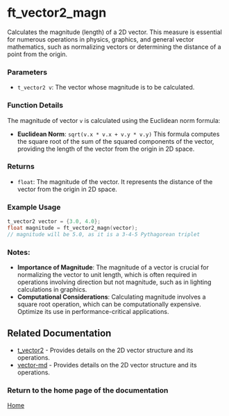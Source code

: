 # ft_vector2_magn
Calculates the magnitude (length) of a 2D vector. This measure is essential for numerous operations in physics, graphics, and general vector mathematics, such as normalizing vectors or determining the distance of a point from the origin.

### Parameters
- `t_vector2 v`: The vector whose magnitude is to be calculated.

### Function Details
The magnitude of vector `v` is calculated using the Euclidean norm formula:
- **Euclidean Norm**: `sqrt(v.x * v.x + v.y * v.y)`
This formula computes the square root of the sum of the squared components of the vector, providing the length of the vector from the origin in 2D space.

### Returns
- `float`: The magnitude of the vector. It represents the distance of the vector from the origin in 2D space.

### Example Usage
```c
t_vector2 vector = {3.0, 4.0};
float magnitude = ft_vector2_magn(vector);
// magnitude will be 5.0, as it is a 3-4-5 Pythagorean triplet
```

### Notes:
- **Importance of Magnitude**: The magnitude of a vector is crucial for normalizing the vector to unit length, which is often required in operations involving direction but not magnitude, such as in lighting calculations in graphics.
- **Computational Considerations**: Calculating magnitude involves a square root operation, which can be computationally expensive. Optimize its use in performance-critical applications.

## Related Documentation
- [t_vector2](./t_vector2.md) - Provides details on the 2D vector structure and its operations.
- [vector-md](../vector-doc.md) - Provides details on the 2D vector structure and its operations.

### Return to the home page of the documentation
[Home](../../home.md)
